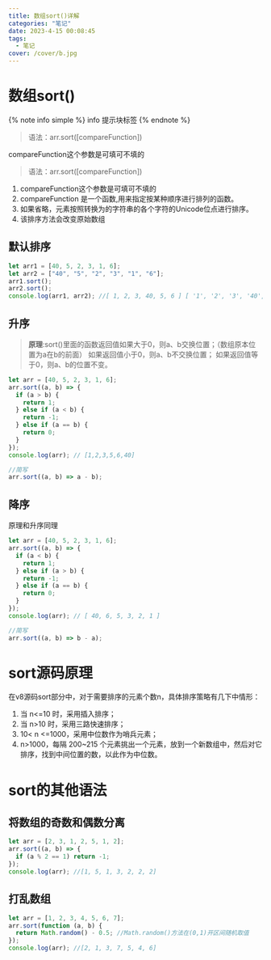 ```yaml
---
title: 数组sort()详解
categories: "笔记"
date: 2023-4-15 00:08:45
tags:
  - 笔记
cover: /cover/b.jpg
---
```


# 数组sort()

{% note info simple %}
info 提示块标签
{% endnote %}

> 语法：arr.sort([compareFunction])

compareFunction这个参数是可填可不填的


> 语法：arr.sort([compareFunction])
1. compareFunction这个参数是可填可不填的
2. compareFunction 是一个函数,用来指定按某种顺序进行排列的函数。
3. 如果省略，元素按照转换为的字符串的各个字符的Unicode位点进行排序。
4. 该排序方法会改变原始数组

## 默认排序

```javascript
let arr1 = [40, 5, 2, 3, 1, 6];
let arr2 = ["40", "5", "2", "3", "1", "6"];
arr1.sort();
arr2.sort();
console.log(arr1, arr2); //[ 1, 2, 3, 40, 5, 6 ] [ '1', '2', '3', '40', '5', '6' ][ '1', '2', 3', '40', '5', '6' ]//[ 1, 2, 3, 40, 5, 6 ] [ '1', '2', '3', '40', '5', '6' ][ '1', '2', 3', '40', '5', '6' ]
```

## 升序

> **原理**:sort()里面的函数返回值如果大于0，则a、b交换位置；（数组原本位置为a在b的前面）
> 如果返回值小于0，则a、b不交换位置；
> 如果返回值等于0，则a、b的位置不变。

```javascript
let arr = [40, 5, 2, 3, 1, 6];
arr.sort((a, b) => {
  if (a > b) {
    return 1;
  } else if (a < b) {
    return -1;
  } else if (a == b) {
    return 0;
  }
});
console.log(arr); // [1,2,3,5,6,40]

//简写
arr.sort((a, b) => a - b);
```

## 降序

原理和升序同理

```javascript
let arr = [40, 5, 2, 3, 1, 6];
arr.sort((a, b) => {
  if (a < b) {
    return 1;
  } else if (a > b) {
    return -1;
  } else if (a == b) {
    return 0;
  }
});
console.log(arr); // [ 40, 6, 5, 3, 2, 1 ]

//简写
arr.sort((a, b) => b - a);
```

# sort源码原理

在v8源码sort部分中，对于需要排序的元素个数n，具体排序策略有几下中情形：

1. 当 n<=10 时，采用插入排序；
2. 当 n>10 时，采用三路快速排序；
3. 10< n <=1000，采用中位数作为哨兵元素；
4. n>1000，每隔 200~215 个元素挑出一个元素，放到一个新数组中，然后对它排序，找到中间位置的数，以此作为中位数。

# sort的其他语法

## 将数组的奇数和偶数分离

```javascript
let arr = [2, 3, 1, 2, 5, 1, 2];
arr.sort((a, b) => {
  if (a % 2 == 1) return -1;
});
console.log(arr); //[1, 5, 1, 3, 2, 2, 2]
```

## 打乱数组

```javascript
let arr = [1, 2, 3, 4, 5, 6, 7];
arr.sort(function (a, b) {
  return Math.random() - 0.5; //Math.random()方法在(0,1)开区间随机取值
});
console.log(arr); //[2, 1, 3, 7, 5, 4, 6]
```
